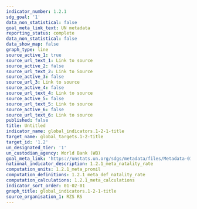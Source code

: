```yaml
---
indicator_number: 1.2.1
sdg_goal: '1'
data_non_statistical: false
goal_meta_link_text: UN metadata
reporting_status: complete
data_non_statistical: false
data_show_map: false
graph_type: line
source_active_1: true
source_url_text_1: Link to source
source_active_2: false
source_url_text_2: Link to Source
source_active_3: false
source_url_3: Link to source
source_active_4: false
source_url_text_4: Link to source
source_active_5: false
source_url_text_5: Link to source
source_active_6: false
source_url_text_6: Link to source
published: false
title: Untitled
indicator_name: global_indicators.1-2-1-title
target_name: global_targets.1-2-title
target_id: '1.2'
un_designated_tier: '1'
un_custodian_agency: World Bank (WB)
goal_meta_link: 'https://unstats.un.org/sdgs/metadata/files/Metadata-01-02-01.pdf'
national_indicator_description: 1.2.1_meta_natality_rate
computation_units: 1.2.1_meta_promil
computation_definitions: 1.2.1_meta_def_natality_rate
computation_calculations: 1.2.1_meta_calculations
indicator_sort_order: 01-02-01
graph_title: global_indicators.1-2-1-title
source_organisation_1: RZS RS
---
```

